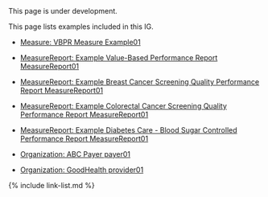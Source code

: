 
<div class="bg-info" markdown="1">
This page is under development.
</div>

This page lists examples included in this IG.

<!-- ================================================ -->
<!--  use this line to include an autogenerated list of all examples from the remove it if you would like to hand generate it -->

<!-- {% include example-list-generator.md %} -->

<!-- ================================================ -->

- [Measure: VBPR Measure Example01](Measure-vbpr-example01.html)

- [MeasureReport: Example Value-Based Performance Report MeasureReport01](MeasureReport-vbpr-measurereport01.html)

- [MeasureReport: Example Breast Cancer Screening Quality Performance Report MeasureReport01](MeasureReport-quality-measurereport01.html)

- [MeasureReport: Example Colorectal Cancer Screening Quality Performance Report MeasureReport01](MeasureReport-quality-measurereport02.html)

- [MeasureReport: Example Diabetes Care - Blood Sugar Controlled Performance Report MeasureReport01](MeasureReport-vbpr-measurereport03.html)

- [Organization: ABC Payer payer01](Organization-vbpr-payer01.html)

- [Organization: GoodHealth provider01](Organization-vbpr-provider01.html)

{% include link-list.md %}
